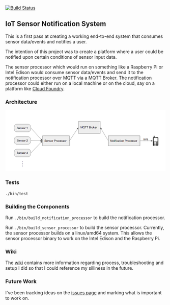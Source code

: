 [![Build Status](https://travis-ci.org/wfernandes/IoT.svg?branch=master)](https://travis-ci.org/wfernandes/IoT)

## IoT Sensor Notification System

This is a first pass at creating a working end-to-end system that consumes sensor data/events and notifies a user.


The intention of this project was to create a platform where a user could be notified upon certain conditions of
sensor input data. 

The sensor processor which would run on something like a Raspberry Pi or Intel Edison would consume sensor data/events
 and send it to the notification processor over MQTT via a MQTT Broker. The notification processor could either run on a local machine or 
 on the cloud, say on a platform like [Cloud Foundry](http://docs.cloudfoundry.org/concepts/).
 
### Architecture

![architecture](docs/architecture.png)

### Tests
```
./bin/test
```

### Building the Components
Run `./bin/build_notification_processor` to build the notification processor.

Run `./bin/build_sensor_processor` to build the sensor processor. Currently, the sensor processor builds on a linux/amd64 system. This allows the
sensor processor binary to work on the Intel Edison and the Raspberry Pi.

### Wiki

The [wiki](https://github.com/wfernandes/IoT/wiki) contains more information regarding process, troubleshooting and setup I did so that I could reference my silliness in the future.

### Future Work

I've been tracking ideas on the [issues page](https://github.com/wfernandes/IoT/issues) and marking what is important to work on.
